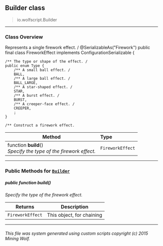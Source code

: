 ## Builder __class__

>io.wolfscript.Builder

---

### Class Overview

Represents a single firework effect. /
@SerializableAs("Firework")
public final class FireworkEffect implements ConfigurationSerializable {

    /** The type or shape of the effect. /
    public enum Type {
        /** A small ball effect. /
        BALL,
        /** A large ball effect. /
        BALL_LARGE,
        /** A star-shaped effect. /
        STAR,
        /** A burst effect. /
        BURST,
        /** A creeper-face effect. /
        CREEPER,
        ;
    }

    /** Construct a firework effect.

Method | Type   
--- | :--- 
 function __build__() <br> _Specify the type of the firework effect._ | `FireworkEffect`



---


### Public Methods for [`Builder`](Builder.md)

##### <a id='build'></a>public  function __build__()

_Specify the type of the firework effect._

Returns | Description
--- | --- 
`FireworkEffect` | This object, for chaining


---


###### This file was system generated using custom scripts copyright (c) 2015 Mining Wolf.
	

